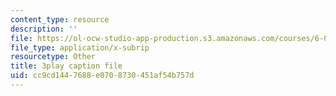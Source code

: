 ```yaml
---
content_type: resource
description: ''
file: https://ol-ocw-studio-app-production.s3.amazonaws.com/courses/6-004-computation-structures-spring-2017/cc9cd1447688e0708730451af54b757d_P_YdbHBRzC4.srt
file_type: application/x-subrip
resourcetype: Other
title: 3play caption file
uid: cc9cd144-7688-e070-8730-451af54b757d
---
```

